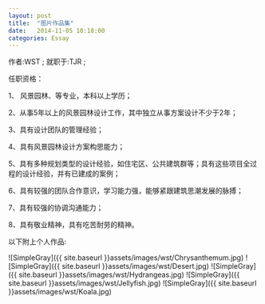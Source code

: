 ```yaml
---
layout: post
title:  "图片作品集"
date:   2014-11-05 10:18:00
categories: Essay
---
```



作者:WST ; 就职于:TJR ;

任职资格：

1、 风景园林、等专业，本科以上学历；

2、从事5年以上的风景园林设计工作，其中独立从事方案设计不少于2年；

3、具有设计团队的管理经验；

4、具有风景园林设计方案构思能力；

5、具有多种规划类型的设计经验，如住宅区、公共建筑群等；具有这些项目全过程的设计经验，并有已建成的案例；

6、具有较强的团队合作意识，学习能力强，能够紧跟建筑思潮发展的脉搏；

7、具有较强的协调沟通能力；

8、具有敬业精神，具有吃苦耐劳的精神。

以下附上个人作品:

![SimpleGray]({{ site.baseurl }}assets/images/wst/Chrysanthemum.jpg)
![SimpleGray]({{ site.baseurl }}assets/images/wst/Desert.jpg)
![SimpleGray]({{ site.baseurl }}assets/images/wst/Hydrangeas.jpg)
![SimpleGray]({{ site.baseurl }}assets/images/wst/Jellyfish.jpg)
![SimpleGray]({{ site.baseurl }}assets/images/wst/Koala.jpg)

